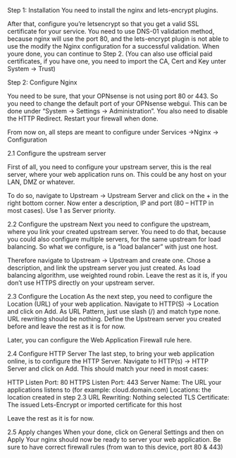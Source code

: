 Step 1: Installation
You need to install the nginx and lets-encrypt plugins.

After that, configure you’re letsencrypt so that you get a valid SSL certificate for your service.
You need to use DNS-01 validation method, because nginx will use the port 80, and the lets-encrypt plugin is not able to use the modify the Nginx configuration for a successful validation.
When youre done, you can continue to Step 2.
(You can also use official paid certificates, if you have one, you need to import the CA, Cert and Key unter System → Trust)


Step 2: Configure Nginx

You need to be sure, that your OPNsense is not using port 80 or 443.
So you need to change the default port of your OPNsense webgui.
This can be done under “System → Settings → Administration”.
You also need to disable the HTTP Redirect.
Restart your firewall when done.

From now on, all steps are meant to configure under Services →Nginx → Configuration

2.1 Configure the upstream server

First of all, you need to configure your upstream server, this is the real server, where your web application runs on.
This could be any host on your LAN, DMZ or whatever.

To do so, navigate to Upstream → Upstream Server and click on the + in the right bottom corner.
Now enter a description, IP and port (80 – HTTP in most cases).
Use 1 as Server priority.

2.2 Configure the upstream
Next you need to configure the upstream, where you link your created upstream server.
You need to do that, because you could also configure multiple servers, for the same upstream for load balancing.
So what we configure, is a “load balancer” with just one host.

Therefore navigate to Upstream → Upstream and create one.
Chose a description, and link the upstream server you just created.
As load balancing algorithm, use weighted round robin.
Leave the rest as it is, if you don’t use HTTPS directly on your upstream server.


2.3 Configure the Location
As the next step, you need to configure the Location (URL) of your web application.
Navigate to HTTP(S) → Location and click on Add.
As URL Pattern, just use slash (/) and match type none.
URL rewriting should be nothing.
Define the Upstream server you created before and leave the rest as it is for now.

Later, you can configure the Web Application Firewall rule here.


2.4 Configure HTTP Server
The last step, to bring your web application online, is to configure the HTTP Server.
Navigate to HTTP(s) → HTTP Server and click on Add.
This should match your need in most cases:

HTTP Listen Port: 80
HTTPS Listen Port: 443
Server Name: The URL your applications listens to (for example: cloud.domain.com)
Locations: the location created in step 2.3
URL Rewriting: Nothing selected
TLS Certificate: The issued Lets-Encrypt or imported certificate for this host

Leave the rest as it is for now.

2.5 Apply changes
When your done, click on General Settings and then on Apply
Your nginx should now be ready to server your web application.
Be sure to have correct firewall rules (from wan to this device, port 80 & 443)
